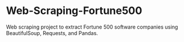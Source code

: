 # Web-Scraping-Fortune500
Web scraping project to extract Fortune 500 software companies using BeautifulSoup, Requests, and Pandas.
